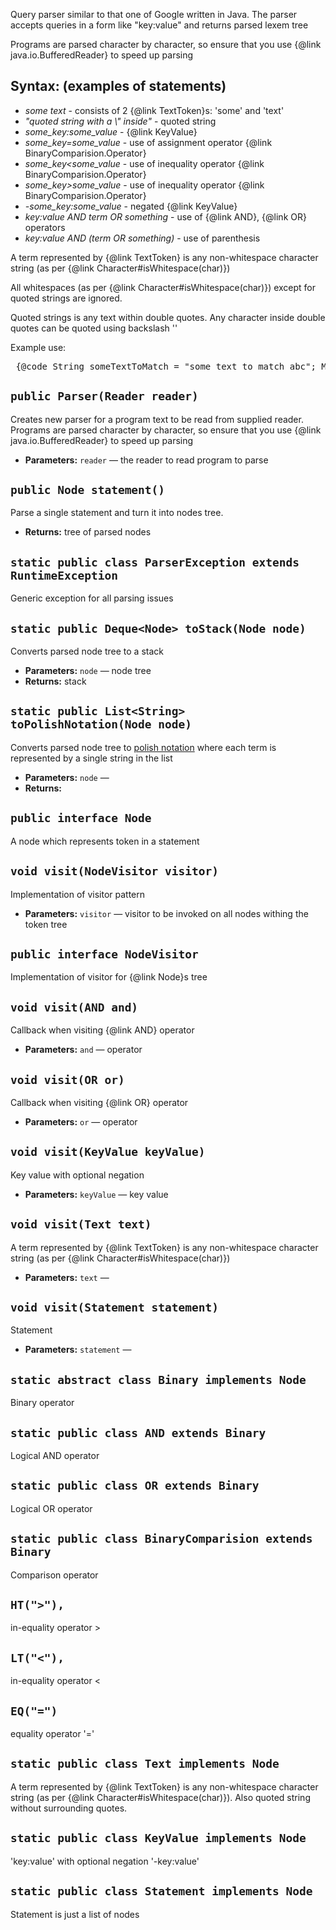 Query parser similar to that one of Google written in Java. The parser accepts queries in a form like "key:value" and returns parsed lexem tree





Programs are parsed character by character, so ensure that you use {@link java.io.BufferedReader} to speed up parsing

<h2>Syntax: (examples of statements)</h2> <ul> <li><i>some text</i> - consists of 2 {@link TextToken}s: 'some' and 'text'</li> <li><i>&quot;quoted string with a \&quot; inside&quot;</i> - quoted string</li> <li><i>some_key:some_value</i> - {@link KeyValue}</li> <li><i>some_key=some_value</i> - use of assignment operator {@link BinaryComparision.Operator}</li> <li><i>some_key&lt;some_value</i> - use of inequality operator {@link BinaryComparision.Operator}</li> <li><i>some_key&gt;some_value</i> - use of inequality operator {@link BinaryComparision.Operator}</li> <li><i>-some_key:some_value</i> - negated {@link KeyValue}</li> <li><i>key:value AND term OR something</i> - use of {@link AND}, {@link OR} operators</li> <li><i>key:value AND (term OR something)</i> - use of parenthesis</li> </ul>



A term represented by {@link TextToken} is any non-whitespace character string (as per {@link Character#isWhitespace(char)})



All whitespaces (as per {@link Character#isWhitespace(char)}) except for quoted strings are ignored.



Quoted strings is any text within double quotes. Any character inside double quotes can be quoted using backslash '\'





Example use:

<pre> {@code String someTextToMatch = "some text to match abc"; Map<String, String> dataToMatch = new HashMap<>(); dataToMatch.put("key1", "value1"); dataToMatch.put("key2", "value2"); dataToMatch.put("key3", "value3"); Deque<Boolean> calcStack = new LinkedList<>(); try (StringReader r = new StringReader("abc \"def and foo\" AND x OR y (-key1:valuezz OR key2:value2) key3:value3")) { Deque<Parser.Node> stack = Parser.toStack(new Parser(r).statement()); while (!stack.isEmpty()) { Parser.Node node = stack.pop(); if (node instanceof Parser.Text) { calcStack.push(someTextToMatch.contains(((Parser.Text) node).getText())); } else if (node instanceof Parser.KeyValue) { String key = ((Parser.KeyValue) node).getKey(); String value = ((Parser.KeyValue) node).getValue(); Boolean neg = ((Parser.KeyValue) node).isNeg(); calcStack.push(!neg ? Objects.equals(dataToMatch.get(key), value) : !Objects.equals(dataToMatch.get(key), value)); } else if (node instanceof Parser.AND) { Boolean left = calcStack.pop(); Boolean right = calcStack.pop(); calcStack.push(left && right); } else if (node instanceof Parser.OR) { Boolean left = calcStack.pop(); Boolean right = calcStack.pop(); calcStack.push(left || right); } else throw new RuntimeException("unknown token node"); } System.out.println("result:" + calcStack); } } </pre>

## `public Parser(Reader reader)`

Creates new parser for a program text to be read from supplied reader. Programs are parsed character by character, so ensure that you use {@link java.io.BufferedReader} to speed up parsing

* **Parameters:** `reader` — the reader to read program to parse

## `public Node statement()`

Parse a single statement and turn it into nodes tree.

* **Returns:** tree of parsed nodes

## `static public class ParserException extends RuntimeException`

Generic exception for all parsing issues

## `static public Deque<Node> toStack(Node node)`

Converts parsed node tree to a stack

* **Parameters:** `node` — node tree
* **Returns:** stack

## `static public List<String> toPolishNotation(Node node)`

Converts parsed node tree to <a href="https://en.wikipedia.org/wiki/Reverse_Polish_notation">polish notation</a> where each term is represented by a single string in the list

* **Parameters:** `node` —
* **Returns:**

## `public interface Node`

A node which represents token in a statement

## `void visit(NodeVisitor visitor)`

Implementation of visitor pattern

* **Parameters:** `visitor` — visitor to be invoked on all nodes withing the token tree

## `public interface NodeVisitor`

Implementation of visitor for {@link Node}s tree

## `void visit(AND and)`

Callback when visiting {@link AND} operator

* **Parameters:** `and` — operator

## `void visit(OR or)`

Callback when visiting {@link OR} operator

* **Parameters:** `or` — operator

## `void visit(KeyValue keyValue)`

Key value with optional negation

* **Parameters:** `keyValue` — key value

## `void visit(Text text)`

A term represented by {@link TextToken} is any non-whitespace character string (as per {@link Character#isWhitespace(char)})

* **Parameters:** `text` —

## `void visit(Statement statement)`

Statement

* **Parameters:** `statement` —

## `static abstract class Binary implements Node`

Binary operator

## `static public class AND extends Binary`

Logical AND operator

## `static public class OR extends Binary`

Logical OR operator

## `static public class BinaryComparision extends Binary`

Comparison operator

## `HT(">"),`

in-equality operator &gt;

## `LT("<"),`

in-equality operator &lt;

## `EQ("=")`

equality operator '='

## `static public class Text implements Node`

A term represented by {@link TextToken} is any non-whitespace character string (as per {@link Character#isWhitespace(char)}). Also quoted string without surrounding quotes.

## `static public class KeyValue implements Node`

'key:value' with optional negation '-key:value'

## `static public class Statement implements Node`

Statement is just a list of nodes